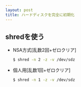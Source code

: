 ```yaml
---
layout: post
title: ハードディスクを完全に初期化
---
```


## shredを使う
- NSA方式[乱数2回+ゼロクリア]
  ```Bash
  $ shred -n 2 -z -v /dev/sdz
  ```
- 個人用[乱数1回+ゼロクリア]
  ```Bash
  $ shred -n 1 -z -v /dev/sdz
  ```
